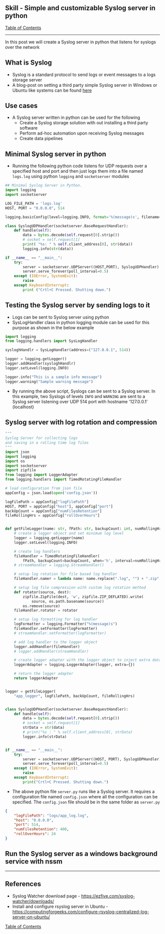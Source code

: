 ## Skill - Simple and customizable Syslog server in python

[Table of Contents](https://nagasudhir.blogspot.com/2020/04/taming-python-table-of-contents.html)

<hr>

In this post we will create a Syslog server in python that listens for syslogs over the network

## What is Syslog
* Syslog is a standard protocol to send logs or event messages to a logs storage server
* A blog-post on setting a third party simple Syslog server in Windows or Ubuntu like systems can be found [here](https://nagasudhir.blogspot.com/2023/01/simple-syslog-server-setup-in-windows.html) 

## Use cases
* A Syslog server written in python can be used for the following 
	* Create a Syslog storage solution with out installing a third party software 
	* Perform ad-hoc automation upon receiving Syslog messages
	* Create data pipelines

## Minimal Syslog server in python
* Running the following python code listens for UDP requests over a specified host and port and then just logs them into a file named `logs.log` using python `logging` and `socketserver` modules

```py
## Minimal Syslog Server in Python.
import logging
import socketserver

LOG_FILE_PATH = 'logs.log'
HOST, PORT = "0.0.0.0", 514

logging.basicConfig(level=logging.INFO, format='%(message)s', filename=LOG_FILE_PATH, filemode='a')

class SyslogUDPHandler(socketserver.BaseRequestHandler):
	def handle(self):
		data = bytes.decode(self.request[0].strip())
		# socket = self.request[1]
		print( "%s: " % self.client_address[0], str(data))
		logging.info(str(data))

if __name__ == "__main__":
	try:
		server = socketserver.UDPServer((HOST,PORT), SyslogUDPHandler)
		server.serve_forever(poll_interval=0.5)
	except (IOError, SystemExit):
		raise
	except KeyboardInterrupt:
		print ("Crtl+C Pressed. Shutting down.")

```

## Testing the Syslog server by sending logs to it
* Logs can be sent to Syslog server using python
* SysLogHandler class in python logging module can be used for this purpose as shown in the below example 

```py
import logging
from logging.handlers import SysLogHandler

sysloghHandlr = SysLogHandler(address=("127.0.0.1", 514))

logger = logging.getLogger()
logger.addHandler(sysloghHandlr)
logger.setLevel(logging.INFO)

logger.info("This is a sample info message")
logger.warning("Sample warning message")

```
* By running the above script, Syslogs can be sent to a Syslog server. In this example, two Syslogs of levels `INFO` and `WARNING` are sent to a Syslog server listening over UDP 514 port with hostname '127.0.0.1' (localhost)

## Syslog server with log rotation and compression
```py
"""
Syslog Server for collecting logs
and saving in a rolling time log files
"""
import json
import logging
import os
import socketserver
import zipfile
from logging import LoggerAdapter
from logging.handlers import TimedRotatingFileHandler

# load configuration from json file
appConfig = json.load(open('config.json'))

logFilePath = appConfig["logFilePath"]
HOST, PORT = appConfig["host"], appConfig["port"]
backUpCount = appConfig["numFilesRetention"]
fileRollingHrs = appConfig["rollOverHours"]


def getFileLogger(name: str, fPath: str, backupCount: int, numRollingHrs: int) -> LoggerAdapter:
    # create a logger object and set minimum log level
    logger = logging.getLogger(name)
    logger.setLevel(logging.INFO)

    # create log handlers
    fileHandler = TimedRotatingFileHandler(
        fPath, backupCount=backupCount, when='h', interval=numRollingHrs)
    # streamHandler = logging.StreamHandler()

    # setup log rotation for file based log handler
    fileHandler.namer = lambda name: name.replace(".log", "") + ".zip"

    # setup log file compression with custom log rotation method
    def rotator(source, dest):
        zipfile.ZipFile(dest, 'w', zipfile.ZIP_DEFLATED).write(
            source, os.path.basename(source))
        os.remove(source)
    fileHandler.rotator = rotator

    # setup log formatting for log handler
    logFormatter = logging.Formatter("%(message)s")
    fileHandler.setFormatter(logFormatter)
    # streamHandler.setFormatter(logFormatter)

    # add log handler to the logger object
    logger.addHandler(fileHandler)
    # logger.addHandler(streamHandler)

    # create logger adapter with the logger object to inject extra data if required
    loggerAdapter = logging.LoggerAdapter(logger, extra={})

    # return the logger adapter
    return loggerAdapter


logger = getFileLogger(
    "app_logger", logFilePath, backUpCount, fileRollingHrs)


class SyslogUDPHandler(socketserver.BaseRequestHandler):
    def handle(self):
        data = bytes.decode(self.request[0].strip())
        # socket = self.request[1]
        strData = str(data)
        # print("%s : " % self.client_address[0], strData)
        logger.info(strData)


if __name__ == "__main__":
    try:
        server = socketserver.UDPServer((HOST, PORT), SyslogUDPHandler)
        server.serve_forever(poll_interval=0.5)
    except (IOError, SystemExit):
        raise
    except KeyboardInterrupt:
        print("Crtl+C Pressed. Shutting down.")

```
* The above python file `server.py` runs like a Syslog server. It requires a configuration file named `config.json` where all the configuration can be specified. The `config.json` file should be in the same folder as `server.py`

```json
{
    "logFilePath": "logs/app_log.log",
    "host": "0.0.0.0",
    "port": 514,
    "numFilesRetention": 400,
    "rollOverHours": 24
}
```

## Run the Syslog server as a windows background service with nssm 

<hr/>

## References
* Syslog Watcher download page - https://ezfive.com/syslog-watcher/downloads/
* Install and configure rsyslog server in Ubuntu - https://computingforgeeks.com/configure-rsyslog-centralized-log-server-on-ubuntu/

[Table of Contents](https://nagasudhir.blogspot.com/2020/04/taming-python-table-of-contents.html)


<!--stackedit_data:
eyJoaXN0b3J5IjpbLTE2MTg5MDU0ODMsLTM1MDkyMzkyOCw0Nj
kyODUxNywtMTg5NjA5MzczMCwtMTM1NzM0ODgwM119
-->
